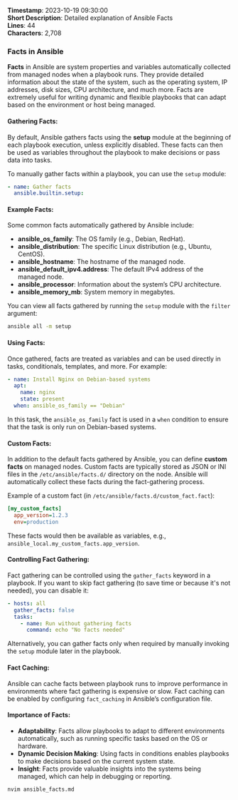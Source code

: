 **Timestamp**: 2023-10-19 09:30:00  
**Short Description**: Detailed explanation of Ansible Facts  
**Lines**: 44  
**Characters**: 2,708

### Facts in Ansible

**Facts** in Ansible are system properties and variables automatically collected from managed nodes when a playbook runs. They provide detailed information about the state of the system, such as the operating system, IP addresses, disk sizes, CPU architecture, and much more. Facts are extremely useful for writing dynamic and flexible playbooks that can adapt based on the environment or host being managed.

#### Gathering Facts:

By default, Ansible gathers facts using the **setup** module at the beginning of each playbook execution, unless explicitly disabled. These facts can then be used as variables throughout the playbook to make decisions or pass data into tasks.

To manually gather facts within a playbook, you can use the `setup` module:

```yaml
- name: Gather facts
  ansible.builtin.setup:
```

#### Example Facts:

Some common facts automatically gathered by Ansible include:

- **ansible_os_family**: The OS family (e.g., Debian, RedHat).
- **ansible_distribution**: The specific Linux distribution (e.g., Ubuntu, CentOS).
- **ansible_hostname**: The hostname of the managed node.
- **ansible_default_ipv4.address**: The default IPv4 address of the managed node.
- **ansible_processor**: Information about the system’s CPU architecture.
- **ansible_memory_mb**: System memory in megabytes.

You can view all facts gathered by running the `setup` module with the `filter` argument:

```bash
ansible all -m setup
```

#### Using Facts:

Once gathered, facts are treated as variables and can be used directly in tasks, conditionals, templates, and more. For example:

```yaml
- name: Install Nginx on Debian-based systems
  apt:
    name: nginx
    state: present
  when: ansible_os_family == "Debian"
```

In this task, the `ansible_os_family` fact is used in a `when` condition to ensure that the task is only run on Debian-based systems.

#### Custom Facts:

In addition to the default facts gathered by Ansible, you can define **custom facts** on managed nodes. Custom facts are typically stored as JSON or INI files in the `/etc/ansible/facts.d/` directory on the node. Ansible will automatically collect these facts during the fact-gathering process.

Example of a custom fact (in `/etc/ansible/facts.d/custom_fact.fact`):

```ini
[my_custom_facts]
  app_version=1.2.3
  env=production
```

These facts would then be available as variables, e.g., `ansible_local.my_custom_facts.app_version`.

#### Controlling Fact Gathering:

Fact gathering can be controlled using the `gather_facts` keyword in a playbook. If you want to skip fact gathering (to save time or because it's not needed), you can disable it:

```yaml
- hosts: all
  gather_facts: false
  tasks:
    - name: Run without gathering facts
      command: echo "No facts needed"
```

Alternatively, you can gather facts only when required by manually invoking the `setup` module later in the playbook.

#### Fact Caching:

Ansible can cache facts between playbook runs to improve performance in environments where fact gathering is expensive or slow. Fact caching can be enabled by configuring `fact_caching` in Ansible’s configuration file.

#### Importance of Facts:

- **Adaptability**: Facts allow playbooks to adapt to different environments automatically, such as running specific tasks based on the OS or hardware.
- **Dynamic Decision Making**: Using facts in conditions enables playbooks to make decisions based on the current system state.
- **Insight**: Facts provide valuable insights into the systems being managed, which can help in debugging or reporting.

```bash
nvim ansible_facts.md
```
